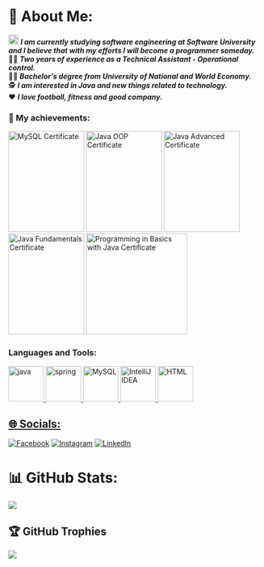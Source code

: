 # 💫 About Me:
<img src ="https://github.com/StefanHristov1997/StefanHristov1997/assets/133797718/4a7cc40b-0bcf-4068-8297-563d4d6df91c" width="20" height="20" /> <em> <strong> I am currently studying software engineering at Software University and I believe that with my efforts I will become a programmer someday.  </strong> </em> <br />
👨‍💼 <em> <strong> Two years of experience as a Technical Assistant - Operational control.</strong> </em> <br />
👨‍🎓 <em> <strong>Bachelor's degree from University of National and World Economy.</strong> </em> <br />
🕵️ <em> <strong> I am interested in Java and new things related to technology. </strong> </em> <br />
❤️ <em> <strong>I love football, fitness and good company. </strong> </em> <br />

### 🥳 My achievements:
<img src = "https://github.com/StefanHristov1997/StefanHristov1997/assets/133797718/84aea044-11d5-4226-a800-f282aa102123" alt="MySQL Certificate" width="150" height="200" />
<img src = "https://github.com/StefanHristov1997/StefanHristov1997/assets/133797718/59b04347-9cf0-4b61-a2e2-aa30633b1b2d" alt="Java OOP Certificate" width="150" height="200" />
<img src = "https://github.com/StefanHristov1997/Java_Advanced_Course/assets/133797718/c13421c3-a433-409f-845c-ca7f0d3e30fb" alt="Java Advanced Certificate" width="150" height="200" />
<img src="https://github.com/StefanHristov1997/StefanHristov1997/assets/133797718/3de9447f-c3e5-47a5-964d-9c492b9d4a5c" alt="Java Fundamentals Certificate" width="150" height="200" />
<img src = "https://github.com/StefanHristov1997/Programming_In_Basics_Course/assets/133797718/6b3b5f3f-ee4a-41d8-8ca4-48adfa47b84a" alt="Programming in Basics with Java Certificate" weidth = "150" height = "200" />

<h3 align="left">Languages and Tools:</h3>
<a href="https://www.java.com" target="_blank" rel="noreferrer"> <img src="https://github.com/StefanHristov1997/StefanHristov1997/assets/133797718/2a27dfd8-335e-4497-9010-d57adb80e964" alt="java" width="70" height="70"/>
<a href="https://spring.io/projects/spring-framework" target="_blank" rel="noreferrer"> <img src="https://github.com/StefanHristov1997/StefanHristov1997/assets/133797718/06a23294-456f-4158-84f0-3fc91d575b5a" alt="spring" width="70" height="70"/>
<a href="https://www.mysql.com" target="_blank" rel="noreferrer"> <img src="https://github.com/StefanHristov1997/StefanHristov1997/assets/133797718/7b39b9b9-a0db-46d4-bcc9-037ee1f07013" alt="MySQL" width="70" height="70"/> 
<a href="https://www.jetbrains.com" target="_blank" rel="noreferrer"> <img src="https://github.com/StefanHristov1997/StefanHristov1997/assets/133797718/5ba4cf23-875d-4130-9a17-cc4ffce3084d" alt="IntelliJ IDEA" width="70" height="70" />
<a href="https://developer.mozilla.org/en-US/docs/Web/HTML" target="_blank" rel="noreferrer"> <img src="https://github.com/StefanHristov1997/StefanHristov1997/assets/133797718/a68a4640-964a-4e8f-ad74-0abf7a843448" alt="HTML" widht="70" height="70" />


## 🌐 Socials:
[![Facebook](https://img.shields.io/badge/Facebook-%231877F2.svg?logo=Facebook&logoColor=white)](https://www.facebook.com/stefan.hristov.336?sk=wall&notif_id=1670657194203488&notif_t=wall&ref=notif) [![Instagram](https://img.shields.io/badge/Instagram-%23E4405F.svg?logo=Instagram&logoColor=white)](https://instagram.com/s_hristov_) [![LinkedIn](https://img.shields.io/badge/LinkedIn-%230077B5.svg?logo=linkedin&logoColor=white)](https://www.linkedin.com/in/stefan-hristov-5a2a36299/) 
# 📊 GitHub Stats:
![](https://github-readme-stats.vercel.app/api?username=StefanHristov1997&theme=monokai&hide_border=false&include_all_commits=false&count_private=false)<br/>

## 🏆 GitHub Trophies
![](https://github-profile-trophy.vercel.app/?username=StefanHristov1997&theme=dark&no-frame=false&no-bg=true&margin-w=4)


<!-- Proudly created with GPRM ( https://gprm.itsvg.in ) -->

